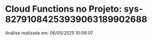 # Cloud Functions no Projeto: sys-82791084253939063189902688

Análise realizada em: 06/05/2025 10:06:07

